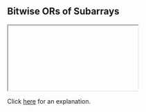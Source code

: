 ##  Bitwise ORs of Subarrays 

<iframe></iframe>

Click [here](Explanation.md) for an explanation.

